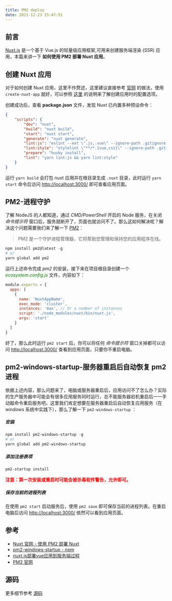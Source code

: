 ```yaml
---
title: PM2 deploy
date: 2021-12-23 15:47:51
---
```


## 前言

[Nuxt.js](https://nuxtjs.org/) 是一个基于 Vue.js 的轻量级应用框架,可用来创建服务端渲染 (SSR) 应用，本篇来讲一下 **如何使用 PM2 部署 Nuxt 应用**。

## 创建 Nuxt 应用

对于如何创建 Nuxt 应用，这里不作赘述，这里建议直接参考 [官网](https://nuxtjs.org/docs/2.x/get-started/installation) 的做法，使用 `create-nuxt-app` 就好，可以参照 [这里](https://github.com/nuxt/create-nuxt-app/blob/master/README.md#features-tada) 的说明来了解创建应用时的配置选项。

创建成功后，查看 **package.json** 文件，发现 Nuxt 已内置多种预设命令：

```json
{
	"scripts": {
	    "dev": "nuxt",
	    "build": "nuxt build",
	    "start": "nuxt start",
	    "generate": "nuxt generate",
	    "lint:js": "eslint --ext \".js,.vue\" --ignore-path .gitignore .",
	    "lint:style": "stylelint \"**/*.{vue,css}\" --ignore-path .gitignore",
	    "prepare": "husky install",
	    "lint": "yarn lint:js && yarn lint:style"
	}
}
```

运行 `yarn build` 会打包 nuxt 应用并在根目录生成 `.nuxt` 目录，此时运行 `yarn start` 命令后访问 [http://localhost:3000/](http://localhost:3000/) 即可查看应用页面。

## PM2-进程守护

了解 NodeJS 的人都知道，通过 *CMD/PowerShell* 开启的 Node 服务，在关闭 *命令提示符* 窗口后，服务就断开了，页面也就访问不了。那么这如何解决呢？解决这个问题需要我们来了解一下 [PM2](https://pm2.keymetrics.io/docs/usage/quick-start/)：

> PM2 是一个守护进程管理器，它将帮助您管理和保持您的应用程序在线。

```powershell
npm install pm2@latest -g
# or
yarn global add pm2
```

运行上述命令完成 *pm2* 的安装，接下来在项目根目录创建一个 <font color='#0A7700'>*ecosystem.config.js*</font> 文件，内容如下：

```javascript
module.exports = {
  apps: [
    {
      name: 'NuxtAppName',
      exec_mode: 'cluster',
      instances: 'max', // Or a number of instances
      script: './node_modules/nuxt/bin/nuxt.js',
      args: 'start'
    }
  ]
}
```

好了，那么此时运行 `pm2 start` 后，你可以将任何 *命令提示符* 窗口关掉都可以访问 [http://localhost:3000/](http://localhost:3000/) 查看到应用页面，只要你不重启电脑。

## pm2-windows-startup-服务器重启后自动恢复 pm2 进程

依据上述内容，那么问题来了，电脑或服务器重启后，应用访问不了怎么办？实际的生产服务器中可能会有很多应用服务同时运行，总不能服务器宕机重启后一一手动敲命令重启服务吧。这里我们肯定想要在服务器重启后自动恢复应用服务（在 windows 系统中实践下），那么了解一下 `pm2-windows-startup` ：

##### 安装

```powershell
npm install pm2-windows-startup -g
# or
yarn global add pm2-windows-startup
```

##### 添加注册表项

```powershell
pm2-startup install
```

<font color=red>**注意：第一次安装或重启时可能会被杀毒软件警告，允许即可。**</font>

##### 保存当前的进程列表

在使用 `pm2 start` 启动服务后，使用 `pm2 save` 即可保存当前的进程列表。在重启电脑后访问 [http://localhost:3000/](http://localhost:3000/) 依然可以看到应用页面。

## 参考

- [Nuxt 官网 - 使用 PM2 部署 Nuxt](https://nuxtjs.org/docs/2.x/deployment/deployment-pm2) 
- [pm2-windows-startup - npm](https://www.npmjs.com/package/pm2-windows-startup) 
- [nuxt.js部署vue应用到服务端过程](https://segmentfault.com/a/1190000014450967) 
- [PM2 官网](https://pm2.keymetrics.io/) 

## 源码

更多细节参考 [源码](https://gitee.com/dizuncainiao/nuxt-deploy)
